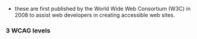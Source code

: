 - these are first published by the World Wide Web Consortium (W3C) in 2008 to assist web developers in creating accessible web sites.
### 3 WCAG levels